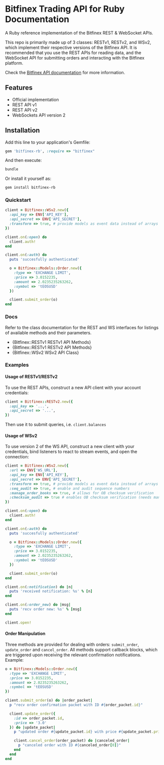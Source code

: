 # Bitfinex Trading API for Ruby Documentation

A Ruby reference implementation of the Bitfinex REST & WebSocket APIs.

This repo is primarily made up of 3 classes: RESTv1, RESTv2, and WSv2, which
implement their respective versions of the Bitfinex API. It is recommended that
you use the REST APIs for reading data, and the WebSocket API for submitting
orders and interacting with the Bitfinex platform.

Check the [Bitfinex API documentation](http://docs.bitfinex.com/) for more
information.

## Features

* Official implementation
* REST API v1
* REST API v2
* WebSockets API version 2

## Installation

Add this line to your application's Gemfile:

```ruby
gem 'bitfinex-rb', :require => "bitfinex"
```

And then execute:

```bash
bundle
```

Or install it yourself as:

```bash
gem install bitfinex-rb
```

### Quickstart

```ruby
client = Bitfinex::WSv2.new({
  :api_key => ENV['API_KEY'],
  :api_secret => ENV['API_SECRET'],
  :transform => true, # provide models as event data instead of arrays
})

client.on(:open) do
  client.auth!
end

client.on(:auth) do
  puts 'succesfully authenticated'

  o = Bitfinex::Models::Order.new({
    :type => 'EXCHANGE LIMIT',
    :price => 3.0152235,
    :amount => 2.0235235263262,
    :symbol => 'tEOSUSD'
  })

  client.submit_order(o)
end
```

### Docs

Refer to the class documentation for the REST and WS interfaces for listings of
available methods and their parameters.

* {Bitfinex::RESTv1 RESTv1 API Methods}
* {Bitfinex::RESTv1 RESTv2 API Methods}
* {Bitfinex::WSv2 WSv2 API Class}

### Examples

#### Usage of RESTv1/RESTv2

To use the REST APIs, construct a new API client with your account credentials:

```ruby
client = Bitfinex::RESTv2.new({
  :api_key => '...',
  :api_secret => '...',
})
```

Then use it to submit queries, i.e. `client.balances`

#### Usage of WSv2

To use version 2 of the WS API, construct a new client with your credentials,
bind listeners to react to stream events, and open the connection:

```ruby
client = Bitfinex::WSv2.new({
  :url => ENV['WS_URL'],
  :api_key => ENV['API_KEY'],
  :api_secret => ENV['API_SECRET'],
  :transform => true, # provide models as event data instead of arrays
  :seq_audit => true, # enable and audit sequence numbers
  :manage_order_books => true, # allows for OB checksum verification
  :checksum_audit => true # enables OB checksum verification (needs manage_order_books)
})

client.on(:open) do
  client.auth!
end

client.on(:auth) do
  puts 'succesfully authenticated'

  o = Bitfinex::Models::Order.new({
    :type => 'EXCHANGE LIMIT',
    :price => 3.0152235,
    :amount => 2.0235235263262,
    :symbol => 'tEOSUSD'
  })

  client.submit_order(o)
end

client.on(:notification) do |n|
  puts 'received notification: %s' % [n]
end

client.on(:order_new) do |msg|
  puts 'recv order new: %s' % [msg]
end

client.open!
```

#### Order Manipulation

Three methods are provided for dealing with orders: `submit_order`,
`update_order` and `cancel_order`. All methods support callback blocks, which
are triggered upon receiving the relevant confirmation notifications. Example:

```ruby
o = Bitfinex::Models::Order.new({
  :type => 'EXCHANGE LIMIT',
  :price => 3.0152235,
  :amount => 2.0235235263262,
  :symbol => 'tEOSUSD'
})

client.submit_order(o) do |order_packet|
  p "recv order confirmation packet with ID #{order_packet.id}"

  client.update_order({
    :id => order_packet.id,
    :price => '3.0'
  }) do |update_packet|
    p "updated order #{update_packet.id} with price #{update_packet.price}"

    client.cancel_order(order_packet) do |canceled_order|
      p "canceled order with ID #{canceled_order[0]}"
    end
  end
end
```
